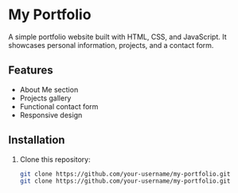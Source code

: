 # My Portfolio

A simple portfolio website built with HTML, CSS, and JavaScript. It showcases personal information, projects, and a contact form.

## Features
- About Me section
- Projects gallery
- Functional contact form
- Responsive design

## Installation
1. Clone this repository:
   ```bash
   git clone https://github.com/your-username/my-portfolio.git
   git clone https://github.com/your-username/my-portfolio.git
